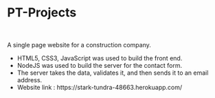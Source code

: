<h1>PT-Projects</h1><br>
<p>A single page website for a construction company.</p>
<ul>
	<li>HTML5, CSS3, JavaScript was used to build the front end.</li>
	<li>NodeJS was used to build the server for the contact form.</li>
	<li>The server takes the data, validates it, and then sends it to an email address.</li>
	<li>Website link : https://stark-tundra-48663.herokuapp.com/</li>
</ul>